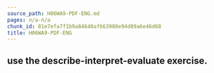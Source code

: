 ```yaml
---
source_path: H06WA9-PDF-ENG.md
pages: n/a-n/a
chunk_id: 81e7efa7f1b9a84640af663980e94d89a6e46d68
title: H06WA9-PDF-ENG
---
```

## use the describe-interpret-evaluate exercise.
